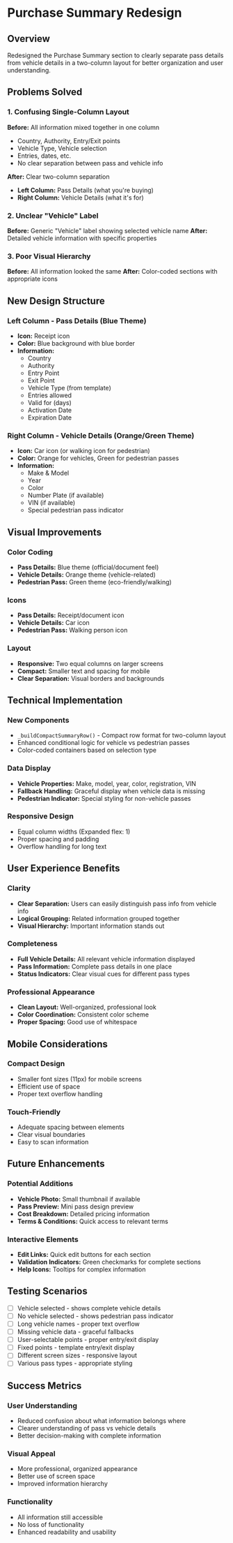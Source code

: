 # Purchase Summary Redesign

## Overview
Redesigned the Purchase Summary section to clearly separate pass details from vehicle details in a two-column layout for better organization and user understanding.

## Problems Solved

### 1. Confusing Single-Column Layout
**Before:** All information mixed together in one column
- Country, Authority, Entry/Exit points
- Vehicle Type, Vehicle selection
- Entries, dates, etc.
- No clear separation between pass and vehicle info

**After:** Clear two-column separation
- **Left Column:** Pass Details (what you're buying)
- **Right Column:** Vehicle Details (what it's for)

### 2. Unclear "Vehicle" Label
**Before:** Generic "Vehicle" label showing selected vehicle name
**After:** Detailed vehicle information with specific properties

### 3. Poor Visual Hierarchy
**Before:** All information looked the same
**After:** Color-coded sections with appropriate icons

## New Design Structure

### Left Column - Pass Details (Blue Theme)
- **Icon:** Receipt icon
- **Color:** Blue background with blue border
- **Information:**
  - Country
  - Authority
  - Entry Point
  - Exit Point
  - Vehicle Type (from template)
  - Entries allowed
  - Valid for (days)
  - Activation Date
  - Expiration Date

### Right Column - Vehicle Details (Orange/Green Theme)
- **Icon:** Car icon (or walking icon for pedestrian)
- **Color:** Orange for vehicles, Green for pedestrian passes
- **Information:**
  - Make & Model
  - Year
  - Color
  - Number Plate (if available)
  - VIN (if available)
  - Special pedestrian pass indicator

## Visual Improvements

### Color Coding
- **Pass Details:** Blue theme (official/document feel)
- **Vehicle Details:** Orange theme (vehicle-related)
- **Pedestrian Pass:** Green theme (eco-friendly/walking)

### Icons
- **Pass Details:** Receipt/document icon
- **Vehicle Details:** Car icon
- **Pedestrian Pass:** Walking person icon

### Layout
- **Responsive:** Two equal columns on larger screens
- **Compact:** Smaller text and spacing for mobile
- **Clear Separation:** Visual borders and backgrounds

## Technical Implementation

### New Components
- `_buildCompactSummaryRow()` - Compact row format for two-column layout
- Enhanced conditional logic for vehicle vs pedestrian passes
- Color-coded containers based on selection type

### Data Display
- **Vehicle Properties:** Make, model, year, color, registration, VIN
- **Fallback Handling:** Graceful display when vehicle data is missing
- **Pedestrian Indicator:** Special styling for non-vehicle passes

### Responsive Design
- Equal column widths (Expanded flex: 1)
- Proper spacing and padding
- Overflow handling for long text

## User Experience Benefits

### Clarity
- **Clear Separation:** Users can easily distinguish pass info from vehicle info
- **Logical Grouping:** Related information grouped together
- **Visual Hierarchy:** Important information stands out

### Completeness
- **Full Vehicle Details:** All relevant vehicle information displayed
- **Pass Information:** Complete pass details in one place
- **Status Indicators:** Clear visual cues for different pass types

### Professional Appearance
- **Clean Layout:** Well-organized, professional look
- **Color Coordination:** Consistent color scheme
- **Proper Spacing:** Good use of whitespace

## Mobile Considerations

### Compact Design
- Smaller font sizes (11px) for mobile screens
- Efficient use of space
- Proper text overflow handling

### Touch-Friendly
- Adequate spacing between elements
- Clear visual boundaries
- Easy to scan information

## Future Enhancements

### Potential Additions
- **Vehicle Photo:** Small thumbnail if available
- **Pass Preview:** Mini pass design preview
- **Cost Breakdown:** Detailed pricing information
- **Terms & Conditions:** Quick access to relevant terms

### Interactive Elements
- **Edit Links:** Quick edit buttons for each section
- **Validation Indicators:** Green checkmarks for complete sections
- **Help Icons:** Tooltips for complex information

## Testing Scenarios

- [ ] Vehicle selected - shows complete vehicle details
- [ ] No vehicle selected - shows pedestrian pass indicator
- [ ] Long vehicle names - proper text overflow
- [ ] Missing vehicle data - graceful fallbacks
- [ ] User-selectable points - proper entry/exit display
- [ ] Fixed points - template entry/exit display
- [ ] Different screen sizes - responsive layout
- [ ] Various pass types - appropriate styling

## Success Metrics

### User Understanding
- Reduced confusion about what information belongs where
- Clearer understanding of pass vs vehicle details
- Better decision-making with complete information

### Visual Appeal
- More professional, organized appearance
- Better use of screen space
- Improved information hierarchy

### Functionality
- All information still accessible
- No loss of functionality
- Enhanced readability and usability